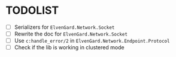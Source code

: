 # TODOLIST

- [ ] Serializers for `ElvenGard.Network.Socket`
- [ ] Rewrite the doc for `ElvenGard.Network.Socket`
- [ ] Use `c:handle_error/2` in `ElvenGard.Network.Endpoint.Protocol`
- [ ] Check if the lib is working in clustered mode
